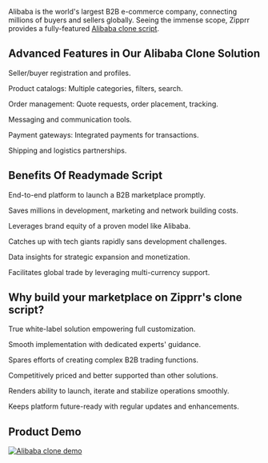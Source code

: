 Alibaba is the world's largest B2B e-commerce company, connecting millions of buyers and sellers globally. Seeing the immense scope, Zipprr provides a fully-featured <a href="https://zipprr.com/alibaba-clone/">Alibaba clone script</a>.

<h2><b>Advanced Features in Our Alibaba Clone Solution</b></h2>

Seller/buyer registration and profiles.

Product catalogs: Multiple categories, filters, search.

Order management: Quote requests, order placement, tracking.

Messaging and communication tools.

Payment gateways: Integrated payments for transactions.

Shipping and logistics partnerships.

<h2><b>Benefits Of Readymade Script</b></h2>

End-to-end platform to launch a B2B marketplace promptly.

Saves millions in development, marketing and network building costs.

Leverages brand equity of a proven model like Alibaba.

Catches up with tech giants rapidly sans development challenges.

Data insights for strategic expansion and monetization.

Facilitates global trade by leveraging multi-currency support.

<h2><b>Why build your marketplace on Zipprr's clone script?</b></h2>

True white-label solution empowering full customization.

Smooth implementation with dedicated experts' guidance.

Spares efforts of creating complex B2B trading functions.

Competitively priced and better supported than other solutions.

Renders ability to launch, iterate and stabilize operations smoothly.

Keeps platform future-ready with regular updates and enhancements.

<h2><b>Product Demo</b></h2>

[![Alibaba clone demo](https://i.imgur.com/OFSDnVu.jpg)](https://youtu.be/cvHaDk14DnE)
